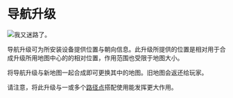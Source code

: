 # 导航升级

![我又迷路了。](oredict:opencomputers:navigationUpgrade)

导航升级可为所安装设备提供位置与朝向信息。此升级所提供的位置是相对用于合成升级所用地图中心的的相对位置，作用范围也受限于地图大小。

将导航升级与新地图一起合成即可更换其中的地图。旧地图会返还给玩家。

请注意，将此升级与一或多个[路径点](../block/waypoint.md)搭配使用能发挥更大作用。
